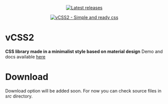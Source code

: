 <p align="center">
    <a href="https://github.com/pocketbase/pocketbase/releases" target="_blank" rel="noopener"><img src="https://img.shields.io/badge/latest_release-soon-blue" alt="Latest releases" /></a>
</p>

<p align="center">
    <a href="https://veloeevall.github.io/vcss2/" target="_blank" rel="noopener">
        <img src="https://i.imgur.com/vvmehRC.png" alt="vCSS2 - Simple and ready css" />
    </a>
</p>

# vCSS2
**CSS library made in a minimalist style based on material design**
Demo and docs available [here](https://veloeevall.github.io/vcss2/)
# Download
Download option will be added soon. For now you can check source files in *src* directory.